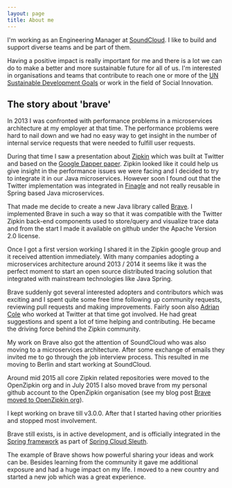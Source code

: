 ```yaml
---
layout: page
title: About me
---
```



I'm working as an Engineering Manager at [SoundCloud](https://soundcloud.com).
I like to build and support diverse teams and be part of them. 

Having a positive impact is really important for me and there is a lot we can do to make a better and more sustainable future for all of us. I'm interested in organisations and teams that contribute to reach one or more of the [UN Sustainable Development Goals](https://www.globalgoals.org) or work in the field of Social Innovation.

## The story about 'brave'

In 2013 I was confronted with performance problems in a microservices architecture at my employer at that time. The performance problems were hard to nail down and we had no easy way to get insight in the number of internal service requests that were needed to fulfill user requests.  

During that time I saw a presentation about [Zipkin](https://zipkin.io) which was built at Twitter and based on the [Google Dapper paper](https://ai.google/research/pubs/pub36356).  Zipkin looked like it could help us give insight in the performance issues we were facing and I decided to try to integrate it in our Java microservices.  However soon I found out that the Twitter implementation was integrated in [Finagle](https://twitter.github.io/finagle/) and not really reusable in Spring based Java microservices.

That made me decide to create a new Java library called [Brave][1]. I implemented Brave in such a way so that it was compatible with the Twitter Zipkin back-end components used to store/query and visualize trace data and from the start I made it available on github under the Apache Version 2.0 license.  

Once I got a first version working I shared it in the Zipkin google group and it received attention immediately. With many companies adopting a microservices architecture around 2013 / 2014 it seems like it was the perfect moment to start an open source distributed tracing solution that integrated with mainstream technologies like Java Spring.

Brave suddenly got several interested adopters and contributors which was exciting and I spent quite some free time following up community requests, reviewing pull requests and making improvements.  Fairly soon also [Adrian Cole](https://twitter.com/adrianfcole) who worked at Twitter at that time got involved.  He had great suggestions and spent a lot of time helping and contributing.  He became the driving force behind the Zipkin community.

My work on Brave also got the attention of SoundCloud who was also moving to a microservices architecture. After some exchange of emails they invited me to go through the job interview process. This resulted in me moving to Berlin and start working at SoundCloud.

Around mid 2015 all core Zipkin related repositories were moved to the OpenZipkin org and in July 2015 I also moved brave from my personal github account to the OpenZipkin organisation (see my blog post [Brave moved to OpenZipkin org](../2015-07-17-brave-moved-to-openzipkin/)).

I kept working on brave till v3.0.0. After that I started having other priorities and stopped most involvement.  

Brave still exists, is in active development, and is officially integrated in the [Spring framework](https://spring.io) as part of [Spring Cloud Sleuth](https://cloud.spring.io/spring-cloud-sleuth/).

The example of Brave shows how powerful sharing your ideas and work can be.  Besides learning from the community it gave me additional exposure and had a huge impact on my life. I moved to a new country and started a new job which was a great experience.



[1]: https://github.com/openzipkin/brave


